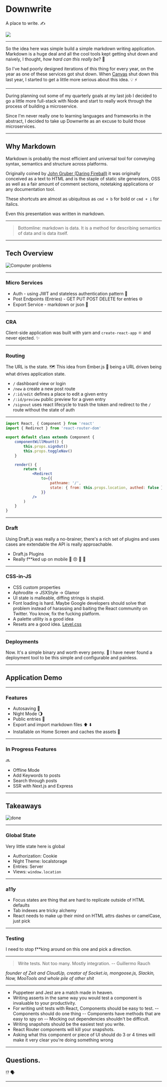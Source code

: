 # Downwrite

A place to write. ✍️

![](public/icon192.png)

---

So the idea here was simple build a simple markdown writing application. Markdown is a huge deal and all the cool tools kept getting shut down and naively, I thought, _how hard can this really be_? 🤔

So I've had poorly designed iterations of this thing for every year, on the year as one of these services got shut down. When [Canvas](https://blog.usecanvas.com/) shut down this last year, I started to get a little more serious about this idea. 💡 ⚡

---

During planning out some of my quarterly goals at my last job I decided to go a little more full-stack with Node and start to really work through the process of building a microservice.

Since I'm never really one to learning languages and frameworks in the abstract, I decided to take up Downwrite as an excuse to build those microservices.

---

## Why Markdown

Markdown is probably the most efficient and universal tool for conveying syntax, semantics and structure across platforms.

Originally coined by [John Gruber (Daring Fireball)](https://daringfireball.net/projects/markdown/) it was originally conceived as a text to HTML and is the staple of static site generators, OSS as well as a fair amount of comment sections, notetaking applications
or any documentation tool. 

These shortcuts are almost as ubiquitous as `cmd + b` for bold or `cmd + i` for italics.

Even this presentation was written in markdown.

---

> Bottomline: markdown is data. It is a method for describing semantics of data and is data itself.

---

## Tech Overview


![Computer problems](patton.gif)

---

### Micro Services

- Auth - using JWT and stateless authentication pattern 🔏
- Post Endpoints (Entries) - GET PUT POST DELETE for entries 🌐
- Export Service - markdown or json 📩

---

### CRA

Client-side application was built with yarn and `create-react-app` ⚛️  and never ejected. ✨

---

### Routing

The URL is the state. 🗺️
This idea from Ember.js 🐹  being a URL driven being what drives application state.

- `/` dashboard view or login
- `/new` a create a new post route
- `/:id/edit` defines a place to edit a given entry
- `/:id/preview` public preview for a given entry
- `/signout` uses react lifecycle to trash the token and redirect to the `/` route without the state of auth

---

```jsx
import React, { Component } from 'react'
import { Redirect } from 'react-router-dom'

export default class extends Component {
	componentWillMount() {
		this.props.signOut()
		this.props.toggleNav()
	}

	render() {
		return (
			<Redirect 
				to={{
					pathname: '/',
					state: { from: this.props.location, authed: false }
				}}
			/>
		)
	}
}
```

---

### Draft

Using Draft.js was really a no-brainer, there's a rich set of plugins
and uses cases are extendable the API is really approachable.

- Draft.js Plugins
- Really f**ked up on mobile 🖕 😠 🤬 🐛

---

### CSS-in-JS

- CSS custom properties
- Aphrodite -> JSXStyle -> Glamor
- UI state is malleable, diffing strings is stupid.
- Font loading is hard. Maybe Google developers should solve that problem
instead of harassing and baiting the React community on Twitter. 
You know, fix the fucking platform.
- A palette utility is a good idea
- Resets are a good idea. [Level.css](https://github.com/charlespeters/level.css/) 

---

### Deployments

Now. It's a simple binary and worth every penny. 🔺
I have never found a deployment tool to be this simple and configurable and painless.

---

## Application Demo

---

### Features

- Autosaving 💾
- Night Mode 🌖
- Public entries 📝 
- Export and import markdown files ⬆️ ⬇️
- Installable on Home Screen and caches the assets 📲

---

### In Progress Features 

🔜

- Offline Mode
- Add Keywords to posts
- Search through posts
- SSR with Next.js and Express

---

## Takeaways

![done](done.gif)

---

### Global State

Very little state here is global

- Authorization: Cookie
- Night Theme: localstorage
- Entries: Server
- Views: `window.location`

---

### a11y

- Focus states are thing that are hard to replicate outside of HTML defaults
- Tab indexes are tricky alchemy
- React needs to make up their mind on HTML attrs dashes or camelCase, just pick

---

### Testing

I need to stop f**king around on this one and pick a direction.

---

> Write tests. Not too many. Mostly integration. -- Guillermo Rauch

_founder of Zeit and CloudUp, creator of Socket.io, mongoose.js, Slackin, Now, MooTools and whole pile of other shit_

---

- Puppeteer and Jest are a match made in heaven. 
- Writing asserts in the same way you would test a component is invaluable to your productivity.
- For writing unit tests with React, Components should be easy to test.
-- Components should do one thing
-- Components have methods that are easy to spy on
-- Mocking out dependencies shouldn't be difficult.
- Writing snapshots should be the easiest test you write. 
- React Router components will kill your snapshots.
- Asking what this component or piece of UI should do 3 or 4 times will make it very clear you're doing something wrong

---

## Questions.

⁉️ 🗣️

---


